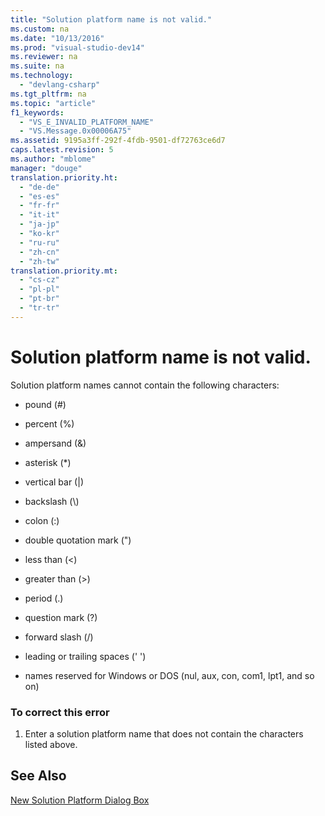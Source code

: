 ```yaml
---
title: "Solution platform name is not valid."
ms.custom: na
ms.date: "10/13/2016"
ms.prod: "visual-studio-dev14"
ms.reviewer: na
ms.suite: na
ms.technology: 
  - "devlang-csharp"
ms.tgt_pltfrm: na
ms.topic: "article"
f1_keywords: 
  - "VS_E_INVALID_PLATFORM_NAME"
  - "VS.Message.0x00006A75"
ms.assetid: 9195a3ff-292f-4fdb-9501-df72763ce6d7
caps.latest.revision: 5
ms.author: "mblome"
manager: "douge"
translation.priority.ht: 
  - "de-de"
  - "es-es"
  - "fr-fr"
  - "it-it"
  - "ja-jp"
  - "ko-kr"
  - "ru-ru"
  - "zh-cn"
  - "zh-tw"
translation.priority.mt: 
  - "cs-cz"
  - "pl-pl"
  - "pt-br"
  - "tr-tr"
---
```

# Solution platform name is not valid.
Solution platform names cannot contain the following characters:  
  
-   pound (#)  
  
-   percent (%)  
  
-   ampersand (&)  
  
-   asterisk (*)  
  
-   vertical bar (&#124;)  
  
-   backslash (\\)  
  
-   colon (:)  
  
-   double quotation mark (")  
  
-   less than (\<)  
  
-   greater than (>)  
  
-   period (.)  
  
-   question mark (?)  
  
-   forward slash (/)  
  
-   leading or trailing spaces (' ')  
  
-   names reserved for Windows or DOS (nul, aux, con, com1, lpt1, and so on)  
  
### To correct this error  
  
1.  Enter a solution platform name that does not contain the characters listed above.  
  
## See Also  
 [New Solution Platform Dialog Box](http://msdn.microsoft.com/en-us/d424f02c-29f0-41bb-9338-d705d09fc6e2)